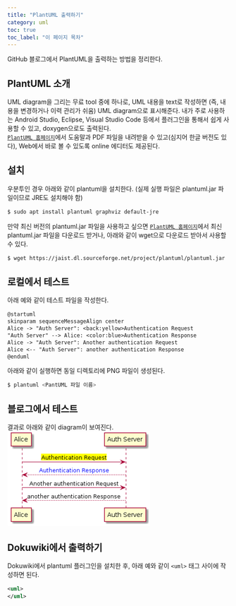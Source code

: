 ```yaml
---
title: "PlantUML 출력하기"
category: uml
toc: true
toc_label: "이 페이지 목차"
---
```


GitHub 블로그에서 PlantUML을 출력하는 방법을 정리한다.  

## PlantUML 소개
UML diagram을 그리는 무료 tool 중에 하나로, UML 내용을 text로 작성하면 (즉, 내용을 변경하거나 이력 관리가 쉬움) UML diagram으로 표시해준다. 내가 주로 사용하는 Android Studio, Eclipse, Visual Studio Code 등에서 플러그인을 통해서 쉽게 사용할 수 있고, doxygen으로도 출력된다.  
[`PlantUML 홈페이지`](https://plantuml.com/ko/)에서 도움말과 PDF 파일을 내려받을 수 있고(심지어 한글 버전도 있다), Web에서 바로 볼 수 있도록 online 에디터도 제공된다.

## 설치
우분투인 경우 아래와 같이 plantuml을 설치한다. (실제 실행 파일은 plantuml.jar 파일이므로 JRE도 설치해야 함)
```bash
$ sudo apt install plantuml graphviz default-jre
```
만약 최신 버전의 plantuml.jar 파일을 사용하고 싶으면 [`PlantUML 홈페이지`](https://plantuml.com/ko/)에서 최신 plantuml.jar 파일을 다운로드 받거나, 아래와 같이 wget으로 다운로드 받아서 사용할 수 있다.
```bash
$ wget https://jaist.dl.sourceforge.net/project/plantuml/plantuml.jar
```

## 로컬에서 테스트
아래 예와 같이 테스트 파일을 작성한다.
```
@startuml
skinparam sequenceMessageAlign center
Alice -> "Auth Server": <back:yellow>Authentication Request
"Auth Server" --> Alice: <color:blue>Authentication Response
Alice -> "Auth Server": Another authentication Request
Alice <-- "Auth Server": another authentication Response
@enduml
```

아래와 같이 실행하면 동일 디렉토리에 PNG 파일이 생성된다.
```bash
$ plantuml <PantUML 파일 이름>
```

## 블로그에서 테스트
결과로 아래와 같이 diagram이 보여진다.  
<img src="/images/plantuml/754178459237c51c4fedbeb32861c1b19c19b99af479fca3a1dbee5819a713cf.png">

## Dokuwiki에서 출력하기
Dokuwiki에서 plantuml 플러그인을 설치한 후, 아래 예와 같이 `<uml>` 태그 사이에 작성하면 된다.
```xml
<uml>
</uml>
```
